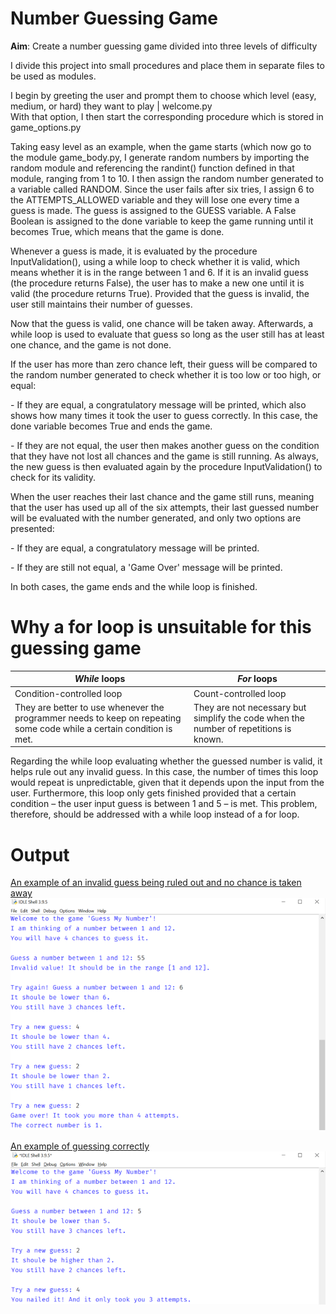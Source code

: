 # Number Guessing Game
**Aim**: Create a number guessing game divided into three levels of difficulty
<p> I divide this project into small procedures and place them in separate files to be used as modules.</p>
<p> I begin by greeting the user and prompt them to choose which level (easy, medium, or hard) they want to play | welcome.py</br>With that option, I then start the corresponding procedure which is stored in game_options.py</p>
<p>Taking easy level as an example, when the game starts (which now go to the module game_body.py, I generate random numbers by importing the random module and referencing the randint() function defined in that module, ranging from 1 to 10. I then assign the random number generated to a variable called RANDOM. Since the user fails after six tries, I assign 6 to the ATTEMPTS_ALLOWED variable and they will lose one every time a guess is made. The guess is assigned to the GUESS variable. A False Boolean is assigned to the done variable to keep the game running until it becomes True, which means that the game is done.</p>
<p>Whenever a guess is made, it is evaluated by the procedure InputValidation(), using a while loop to check whether it is valid, which means whether it is in the range between 1 and 6. If it is an invalid guess (the procedure returns False), the user has to make a new one until it is valid (the procedure returns True). Provided that the guess is invalid, the user still maintains their number of guesses.</p>
<p>Now that the guess is valid, one chance will be taken away. Afterwards, a while loop is used to evaluate that guess so long as the user still has at least one chance, and the game is not done.</p>
<p>If the user has more than zero chance left, their guess will be compared to the random number generated to check whether it is too low or too high, or equal:</p>
- If they are equal, a congratulatory message will be printed, which also shows how many times it took the user to guess correctly. In this case, the done variable becomes True and ends the game.</p>
- If they are not equal, the user then makes another guess on the condition that they have not lost all chances and the game is still running. As always, the new guess is then evaluated again by the procedure InputValidation() to check for its validity.</p>
<p>When the user reaches their last chance and the game still runs, meaning that the user has used up all of the six attempts, their last guessed number will be evaluated with the number generated, and only two options are presented:</p>
- If they are equal, a congratulatory message will be printed.</p>
- If they are still not equal, a 'Game Over' message will be printed.</p>
<p>In both cases, the game ends and the while loop is finished.</p>

# Why a for loop is unsuitable for this guessing game
_While_ loops | _For_ loops
------------ | -------------
Condition-controlled loop  | Count-controlled loop
They are better to use whenever the programmer needs to keep on repeating some code while a certain condition is met. | They are not necessary but simplify the code when the number of repetitions is known.
<p>Regarding the while loop evaluating whether the guessed number is valid, it helps rule out any invalid guess. In this case, the number of times this loop would repeat is unpredictable, given that it depends upon the input from the user. Furthermore, this loop only gets finished provided that a certain condition – the user input guess is between 1 and 5 – is met. This problem, therefore, should be addressed with a while loop instead of a for loop.</p>

# Output
[An example of an invalid guess being ruled out and no chance is taken away](/assets/invalid-guess.png)
![An example of an invalid guess being ruled out and no chance is taken away](/assets/invalid-guess.png)

[An example of guessing correctly](/assets/correct-guess.png)</br>
![An example of guessing correctly](/assets/correct-guess.png)
